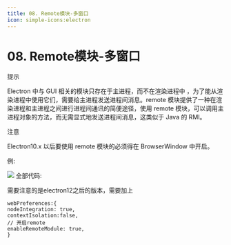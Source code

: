 ```yaml
---
title: 08. Remote模块-多窗口
icon: simple-icons:electron
---
```


# 08. Remote模块-多窗口



提示

Electron 中与 GUI 相关的模块只存在于主进程，而不在渲染进程中 ，为了能从渲染进程中使用它们，需要给主进程发送进程间消息。remote 模块提供了一种在渲染进程和主进程之间进行进程间通讯的简便途径，使用 remote 模块，可以调用主进程对象的方法，而无需显式地发送进程间消息，这类似于 Java 的 RMI。

注意

Electron10.x 以后要使用 remote 模块的必须得在 BrowserWindow 中开启。

例:

![](/Electron/多窗口.jpg)
全部代码:

需要注意的是electron12之后的版本，需要加上

```text
webPreferences:{
nodeIntegration: true,
contextIsolation:false,
// 开启remote
enableRemoteModule: true,
}

